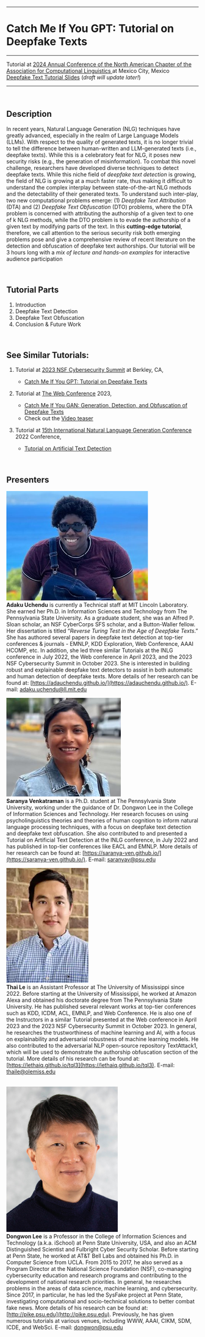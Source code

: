 
---

# Catch Me If You GPT: Tutorial on Deepfake Texts 

---


Tutorial at [2024 Annual Conference of the North American Chapter of the Association for Computational Linguistics
](https://2024.naacl.org/) at Mexico City, Mexico <br>
[Deepfake Text Tutorial Slides](Deepfake_Text_Tutorial_NSF.pdf) (*draft will update later!*)

---

<br>

## Description 

In recent years, Natural Language Generation (NLG) techniques have greatly advanced, especially in the realm of Large Language Models (LLMs). With respect to the quality of generated texts, it is no longer trivial to tell the difference between human-written and LLM-generated texts (i.e., deepfake texts). While
this is a celebratory feat for NLG, it poses new security risks (e.g., the generation of misinformation). To combat this novel challenge, researchers have developed diverse techniques to detect deepfake texts. While this niche field of *deepfake text detection* is growing, the field of NLG is growing at a much faster rate, thus making it difficult to understand the complex interplay between state-of-the-art NLG methods and the detectability of their generated texts. To understand such inter-play, two new computational problems emerge: (1) *Deepfake Text Attribution* (DTA) and (2) *Deepfake Text Obfuscation* (DTO) problems, where the DTA problem is concerned with attributing the authorship of a given text to one of k NLG methods, while the DTO problem is to evade the authorship of a given text by modifying parts of the text. In this **cutting-edge tutorial**, therefore, we call attention to the serious security risk both emerging problems pose and give a comprehensive review of recent literature on the detection and obfuscation of deepfake text authorships. Our tutorial will be 3 hours long with a *mix of lecture and hands-on examples* for interactive audience participation


<br>
  
## Tutorial Parts #
  1. Introduction
  2. Deepfake Text Detection
  3. Deepfake Text Obfuscation
  4. Conclusion & Future Work
  
<br>

## See Similar Tutorials: #

1. Tutorial at [2023 NSF Cybersecurity Summit](https://www.trustedci.org/2023-cybersecurity-summit) at Berkley, CA,
   - [Catch Me If You GPT: Tutorial on Deepfake Texts](Deepfake_Text_Tutorial_NSF.pdf)
   <!--- [Tutorial video](https://www.youtube.com/watch?v=VCo99OJZhpQ&ab_channel=TrustedCI) -->
     
3. Tutorial at [The Web Conference](https://www2023.thewebconf.org/) 2023,
   - [Catch Me If You GAN: Generation, Detection, and Obfuscation of Deepfake Texts](Deepfake_Text_Tutorial.pdf)
   - Check out the [Video teaser](https://www.youtube.com/watch?v=oS0KR7IdLe0&ab_channel=JilieZeng)  
  
4. Tutorial at [15th International Natural Language Generation Conference](https://inlgmeeting.github.io/) 2022 Conference,
   - [Tutorial on Artificial Text Detection](https://artificial-text-detection.github.io/)
   <!--- [Tutorial video](https://vimeo.com/731722827) -->

 
  <br>
  
  
## Presenters #

![image](img/adaku.jpeg) <br>
**Adaku Uchendu** is currently a Technical staff at MIT Lincoln Laboratory. She earned her Ph.D. in Information Sciences and Technology from The Pennsylvania State University. As a graduate student, she was an Alfred P. Sloan scholar, an NSF CyberCorps SFS scholar, and a Button-Waller fellow. Her dissertation is titled “*Reverse Turing Test in the Age of Deepfake Texts*.” She has authored several papers in deepfake text detection at top-tier conferences & journals - EMNLP, KDD Exploration, Web Conference, AAAI HCOMP, etc. In addition, she led three similar Tutorials at the INLG conference in July 2022, the Web conference in April 2023, and the 2023 NSF Cybersecurity Summit in October 2023. She is interested in building robust and explainable deepfake text detectors to assist in both automatic and human detection of deepfake texts. More details of her research can be found at: [https://adauchendu.github.io/](https://adauchendu.github.io/). E-mail: adaku.uchendu@ll.mit.edu 


![image](img/Venkatraman_Saranya.jpg) <br>
**Saranya Venkatraman** is a Ph.D. student at The Pennsylvania State University, working under the guidance of Dr. Dongwon Lee in the College of Information Sciences and Technology. Her research focuses on using psycholinguistics theories and theories of human cognition to inform natural language processing techniques, with a focus on deepfake text detection and deepfake text obfuscation. She also contributed to and presented a Tutorial on Artificial Text Detection at the INLG conference, in July 2022 and has published in top-tier conferences like EACL and EMNLP. More details of her research can be found at: [https://saranya-ven.github.io/](https://saranya-ven.github.io/). E-mail: saranyav@psu.edu



![image](img/ThaiLe.png) <br>
**Thai Le** is an Assistant Professor at The University of Mississippi since 2022. Before starting at the University of Mississippi, he worked at Amazon Alexa and obtained his doctorate degree from The Pennsylvania State University. He has published several relevant works at top-tier conferences such as KDD, ICDM, ACL, EMNLP, and Web Conference. He is also one of the Instructors in a similar Tutorial presented at the Web conference in April 2023 and the 2023 NSF Cybersecurity Summit in October 2023. In general, he researches the trustworthiness of machine learning and AI, with a focus on explainability and adversarial robustness of machine learning models. He also contributed to the adversarial NLP open-source repository TextAttack1, which will be used to demonstrate the authorship obfuscation section of the tutorial. More details of his research can be found at: [https://lethaiq.github.io/tql3](https://lethaiq.github.io/tql3). E-mail: thaile@olemiss.edu  
<br>

![image](img/dongwon.png) <br>
**Dongwon Lee** is a Professor in the College of Information Sciences and Technology (a.k.a. iSchool) at Penn State University, USA, and also an ACM Distinguished Scientist and Fulbright Cyber Security Scholar. Before starting at Penn State, he worked at AT&T Bell Labs and obtained his Ph.D. in Computer Science from UCLA. From 2015 to 2017, he also served as a Program Director at the National Science Foundation (NSF), co-managing cybersecurity education and research programs and contributing to the development of national research priorities. In general, he researches problems in the areas of data science, machine learning, and cybersecurity. Since 2017, in particular, he has led the SysFake project at Penn State, investigating computational and socio-technical solutions to better combat fake news. More details of his research can be found at: [http://pike.psu.edu](http://pike.psu.edu). Previously, he has given numerous tutorials at various venues, including WWW, AAAI, CIKM, SDM, ICDE, and WebSci. E-mail: dongwon@psu.edu 
<br>



<!-- ---
<img src="img/adaku.jpeg" alt= “” width="300" height="230" title="Adaku Uchendu"> 
<img src="img/ThaiLe.png" alt= “”  title="Thai Le"> 
<img src="img/dongwon.png" alt= “” width="170" height="230" title="Dongwon Lee">
 -->
 


